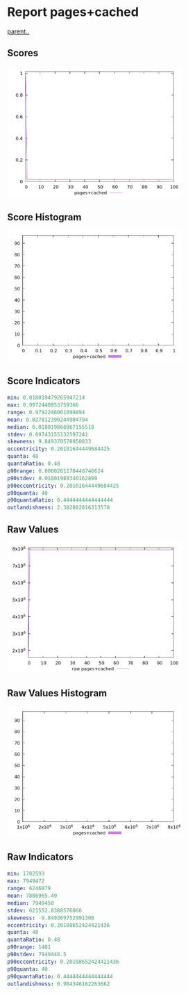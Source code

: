 # Report pages+cached

[parent..](./..)  


## Scores

![score](./score.png)  

## Score Histogram

![hist](./hist.png)  

## Score Indicators

```yaml
min: 0.018019479265947214
max: 0.9972440853759366
range: 0.9792246061099894
mean: 0.027812390244904794
median: 0.018019866967155518
stdev: 0.09743155132597241
skewness: 9.849370578950833
eccentricity: 0.20101644449684425
quanta: 48
quantaRatio: 0.48
p90range: 0.0000261178448746624
p90stdev: 0.01801989340162899
p90eccentricity: 0.20101644449684425
p90quanta: 40
p90quantaRatio: 0.4444444444444444
outlandishness: 2.382082816313578

```

## Raw Values

![raw](./raw.png)  

## Raw Values Histogram

![raw hist](./raw_hist.png)  

## Raw Indicators

```yaml
min: 1702593
max: 7949472
range: 6246879
mean: 7886965.49
median: 7949450
stdev: 621552.8388576066
skewness: -9.849369752991308
eccentricity: 0.20108652424421436
quanta: 48
quantaRatio: 0.48
p90range: 1481
p90stdev: 7949448.5
p90eccentricity: 0.20108652424421436
p90quanta: 40
p90quantaRatio: 0.4444444444444444
outlandishness: 0.984346162263662

```

<style>
  img {
    max-width: 80%;
  }
</style>
      
